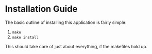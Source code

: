 Installation Guide
==================

The basic outline of installing this application is fairly simple:

1. `make`
2. `make install`

This should take care of just about everything, if the makefiles hold up.